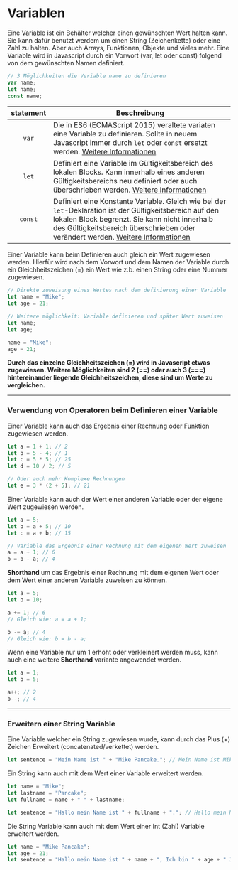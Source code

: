 # Variablen

Eine Variable ist ein Behälter welcher einen gewünschten Wert halten kann. Sie kann dafür benutzt werdem um einen String (Zeichenkette) oder eine Zahl zu halten. Aber auch Arrays, Funktionen, Objekte und vieles mehr. Eine Variable wird in Javascript durch ein Vorwort (var, let oder const) folgend von dem gewünschten Namen definiert.

```Javascript
// 3 Möglichkeiten die Veriable name zu definieren
var name;
let name;
const name;
```

| statement | Beschreibung |
| :-------: | ------------ |
| ``var`` | Die in ES6 (ECMAScript 2015) veraltete variaten eine Variable zu definieren. Sollte in neuem Javascript immer durch ``let`` oder ``const`` ersetzt werden. [Weitere Informationen](https://developer.mozilla.org/de/docs/Web/JavaScript/Reference/Statements/var) |
| ``let`` | Definiert eine Variable im Gültigkeitsbereich des lokalen Blocks. Kann innerhalb eines anderen Gültigkeitsbereichs neu definiert oder auch überschrieben werden. [Weitere Informationen](https://developer.mozilla.org/de/docs/Web/JavaScript/Reference/Statements/let) |
| ``const`` | Definiert eine Konstante Variable. Gleich wie bei der ``let``-Deklaration ist der Gültigkeitsbereich auf den lokalen Block begrenzt. Sie kann nicht innerhalb des Gültigkeitsbereich überschrieben oder verändert werden. [Weitere Informationen](https://developer.mozilla.org/de/docs/Web/JavaScript/Reference/Statements/const) |

Einer Variable kann beim Definieren auch gleich ein Wert zugewiesen werden. Hierfür wird nach dem Vorwort und dem Namen der Variable durch ein Gleichheitszeichen (=) ein Wert wie z.b. einen String oder eine Nummer zugewiesen.

```Javascript
// Direkte zuweisung eines Wertes nach dem definierung einer Variable
let name = "Mike";
let age = 21;

// Weitere möglichkeit: Variable definieren und später Wert zuweisen
let name;
let age;

name = "Mike";
age = 21;
```

**Durch das einzelne Gleichheitszeichen (=) wird in Javascript etwas zugewiesen. Weitere Möglichkeiten sind 2 (==) oder auch 3 (===) hintereinander liegende Gleichheitszeichen, diese sind um Werte zu vergleichen.**

---
### Verwendung von Operatoren beim Definieren einer Variable
Einer Variable kann auch das Ergebnis einer Rechnung oder Funktion zugewiesen werden.

```Javascript
let a = 1 + 1; // 2
let b = 5 - 4; // 1
let c = 5 * 5; // 25
let d = 10 / 2; // 5

// Oder auch mehr Komplexe Rechnungen
let e = 3 * (2 + 5); // 21
```

Einer Variable kann auch der Wert einer anderen Variable oder der eigene Wert zugewiesen werden.

```Javascript
let a = 5;
let b = a + 5; // 10
let c = a + b; // 15

// Variable das Ergebnis einer Rechnung mit dem eigenen Wert zuweisen
a = a + 1; // 6
b = b - a; // 4
```

**Shorthand** um das Ergebnis einer Rechnung mit dem eigenen Wert oder dem Wert einer anderen Variable zuweisen zu können.

```Javascript
let a = 5;
let b = 10;

a += 1; // 6
// Gleich wie: a = a + 1;

b -= a; // 4
// Gleich wie: b = b - a;
```

Wenn eine Variable nur um 1 erhöht oder verkleinert werden muss, kann auch eine weitere **Shorthand** variante angewendet werden.

```Javascript
let a = 1;
let b = 5;

a++; // 2
b--; // 4
```

---

### Erweitern einer String Variable

Eine Variable welcher ein String zugewiesen wurde, kann durch das Plus (+) Zeichen Erweitert (concatenated/verkettet) werden.

```Javascript
let sentence = "Mein Name ist " + "Mike Pancake."; // Mein Name ist Mike Pancake.
```

Ein String kann auch mit dem Wert einer Variable erweitert werden.

```Javascript
let name = "Mike";
let lastname = "Pancake";
let fullname = name + " " + lastname;

let sentence = "Hallo mein Name ist " + fullname + "."; // Hallo mein Name ist Max Musterman.
```

Die String Variable kann auch mit dem Wert einer Int (Zahl) Variable erweitert werden.

```Javascript
let name = "Mike Pancake";
let age = 21;
let sentence = "Hallo mein Name ist " + name + ", Ich bin " + age + " Jahre alt."; // Hallo mein Name ist Max Musterman, Ich bin 21 Jahre alt.
```
